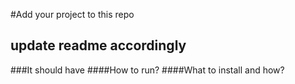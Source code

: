 #Add your project to this repo

## update readme accordingly

###It should have
####How to run?
####What to install and how?
